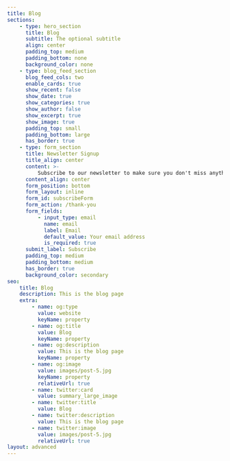 ```yaml
---
title: Blog
sections:
    - type: hero_section
      title: Blog
      subtitle: The optional subtitle
      align: center
      padding_top: medium
      padding_bottom: none
      background_color: none
    - type: blog_feed_section
      blog_feed_cols: two
      enable_cards: true
      show_recent: false
      show_date: true
      show_categories: true
      show_author: false
      show_excerpt: true
      show_image: true
      padding_top: small
      padding_bottom: large
      has_border: true
    - type: form_section
      title: Newsletter Signup
      title_align: center
      content: >-
          Subscribe to our newsletter to make sure you don't miss anything.
      content_align: center
      form_position: bottom
      form_layout: inline
      form_id: subscribeForm
      form_action: /thank-you
      form_fields:
          - input_type: email
            name: email
            label: Email
            default_value: Your email address
            is_required: true
      submit_label: Subscribe
      padding_top: medium
      padding_bottom: medium
      has_border: true
      background_color: secondary
seo:
    title: Blog
    description: This is the blog page
    extra:
        - name: og:type
          value: website
          keyName: property
        - name: og:title
          value: Blog
          keyName: property
        - name: og:description
          value: This is the blog page
          keyName: property
        - name: og:image
          value: images/post-5.jpg
          keyName: property
          relativeUrl: true
        - name: twitter:card
          value: summary_large_image
        - name: twitter:title
          value: Blog
        - name: twitter:description
          value: This is the blog page
        - name: twitter:image
          value: images/post-5.jpg
          relativeUrl: true
layout: advanced
---
```

